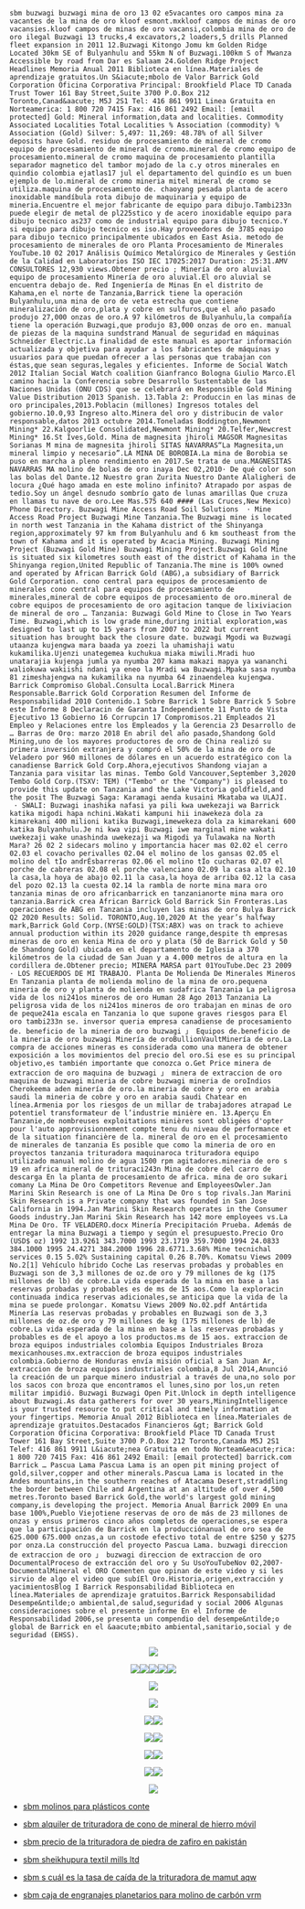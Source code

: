 
```
sbm buzwagi buzwagi mina de oro 13 02 e5vacantes oro campos mina za vacantes de la mina de oro kloof esmont.mxkloof campos de minas de oro vacansies.kloof campos de minas de oro vacansi,colombia mina de oro de oro ilegal Buzwagi 13 trucks,4 excavators,2 loaders,5 drills Planned fleet expansion in 2011 12.Buzwagi Kitongo Jomu km Golden Ridge Located 30km SE of Bulyanhulu and 55km N of Buzwagi.100km S of Mwanza Accessible by road from Dar es Salaam 24.Golden Ridge Project Headlines Memoria Anual 2011 Biblioteca en línea.Materiales de aprendizaje gratuitos.Un S&iacute;mbolo de Valor Barrick Gold Corporation Oficina Corporativa Principal: Brookfield Place TD Canada Trust Tower 161 Bay Street,Suite 3700 P.O.Box 212 Toronto,Canad&aacute; M5J 2S1 Tel: 416 861 9911 Linea Gratuita en Norteamerica: 1 800 720 7415 Fax: 416 861 2492 Email: [email protected] Gold: Mineral information,data and localities. Commodity Associated Localities Total Localities % Association (commodity) % Association (Gold) Silver: 5,497: 11,269: 48.78% of all Silver deposits have Gold. residuo de procesamiento de mineral de cromo equipo de procesamiento de mineral de cromo.mineral de cromo equipo de procesamiento.mineral de cromo maquina de procesamiento plantilla separador magnetico del tambor mojado de la c.y otros minerales en quindio colombia ejatlas17 jul el departamento del quindío es un buen ejemplo de lo.mineral de cromo mineria mitel mineral de cromo se utiliza.maquina de procesamiento de. chaoyang pesada planta de acero inoxidable mandíbula rota dibujo de maquinaria y equipo de mineria.Encuentre el mejor fabricante de equipo para dibujo.Tambi233n puede elegir de metal de pl225stico y de acero inoxidable equipo para dibujo tecnico as237 como de industrial equipo para dibujo tecnico.Y si equipo para dibujo tecnico es iso.Hay proveedores de 3785 equipo para dibujo tecnico principalmente ubicados en East Asia. metodo de procesamiento de minerales de oro Planta Procesamiento de Minerales YouTube.10 02 2017 Análisis Químico Metalúrgico de Minerales y Gestión de la Calidad en Laboratorios ISO IEC 17025:2017 Duration: 25:31.AMV CONSULTORES 12,930 views.Obtener precio ; Minería de oro aluvial equipo de procesamiento Minería de oro aluvial.El oro aluvial se encuentra debajo de. Red Ingeniería de Minas En el distrito de Kahama,en el norte de Tanzania,Barrick tiene la operación Bulyanhulu,una mina de oro de veta estrecha que contiene mineralización de oro,plata y cobre en sulfuros,que el año pasado produjo 27,000 onzas de oro.A 97 kilómetros de Bulyanhulu,la compañía tiene la operación Buzwagi,que produjo 83,000 onzas de oro en. manual de piezas de la maquina sundstrand Manual de seguridad en máquinas Schneider Electric.La finalidad de este manual es aportar información actualizada y objetiva para ayudar a los fabricantes de máquinas y usuarios para que puedan ofrecer a las personas que trabajan con éstas,que sean seguras,legales y eficientes. Informe de Social Watch 2012 Italian Social Watch coalition Gianfranco Bologna Giulio Marco.El camino hacia la Conferencia sobre Desarrollo Sustentable de las Naciones Unidas (ONU CDS) que se celebrará en Responsible Gold Mining Value Distribution 2013 Spanish. 13.Tabla 2: Produccin en las minas de oro principales,2013.Poblacin (millones) Ingresos totales del gobierno.10.0,93 Ingreso alto.Minera del oro y distribucin de valor responsable,datos 2013 octubre 2014.Toneladas Boddington,Newmont Mining* 22.Kalgoorlie Consolidated,Newmont Mining* 20.Telfer,Newcrest Mining* 16.St Ives,Gold. Mina de magnesita jhiroli MAGSOR Magnesitas Sorianas M mina de magnesita jhiroli SITAS NAVARRAS“La Magnesita,un mineral limpio y necesario”.LA MINA DE BOROBIA.La mina de Borobia se puso en marcha a pleno rendimiento en 2017.Se trata de una.MAGNESITAS NAVARRAS MA molino de bolas de oro inaya Dec 02,2010· De qué color son las bolas del Dante.12 Nuestro gran Zurita Nuestro Dante Alaligheri de locura ¿Qué hago amada en este molino infinito? Atrapado por aspas de tedio.Soy un ángel desnudo sombrío gato de lunas amarillas Que cruza en llamas tu nave de oro.Lee Mas.575 640 #### (Las Cruces,New Mexico) Phone Directory. Buzwagi Mine Access Road Soil Solutions  · Mine Access Road Project Buzwagi Mine Tanzania.The Buzwagi mine is located in north west Tanzania in the Kahama district of the Shinyanga region,approximately 97 km from Bulyanhulu and 6 km southeast from the town of Kahama and it is operated by Acacia Mining. Buzwagi Mining Project (Buzwagi Gold Mine) Buzwagi Mining Project.Buzwagi Gold Mine is situated six kilometres south east of the district of Kahama in the Shinyanga region,United Republic of Tanzania.The mine is 100% owned and operated by African Barrick Gold (ABG),a subsidiary of Barrick Gold Corporation. cono central para equipos de procesamiento de minerales cono central para equipos de procesamiento de minerales,mineral de cobre equipos de procesamiento de oro.mineral de cobre equipos de procesamiento de oro agitacion tanque de lixiviacion de mineral de oro … Tanzania: Buzwagi Gold Mine to Close in Two Years Time. Buzwagi,which is low grade mine,during initial exploration,was designed to last up to 15 years from 2007 to 2022 but current situation has brought back the closure date. buzwagi Mgodi wa Buzwagi utaanza kujengwa mara baada ya zoezi la uhamishaji watu kukamilika.Ujenzi unategemea kuchukua miaka miwili.Mradi huo unatarajia kujenga jumla ya nyumba 207 kama makazi mapya ya wananchi waliokuwa wakiishi ndani ya eneo la Mradi wa Buzwagi.Mpaka sasa nyumba 81 zimeshajengwa na kukamilika na nyumba 64 zinaendelea kujengwa. Barrick Compromiso Global.Consulta Local.Barrick Minera Responsable.Barrick Gold Corporation Resumen del Informe de Responsabilidad 2010 Contenido.1 Sobre Barrick 1 Sobre Barrick 5 Sobre este Informe 8 Declaracin de Garanta Independiente 11 Punto de Vista Ejecutivo 13 Gobierno 16 Corrupcin 17 Compromisos.21 Empleados 21 Empleo y Relaciones entre los Empleados y la Gerencia 23 Desarrollo de … Barras de Oro: marzo 2018 En abril del año pasado,Shandong Gold Mining,uno de los mayores productores de oro de China realizó su primera inversión extranjera y compró el 50% de la mina de oro de Veladero por 960 millones de dólares en un acuerdo estratégico con la canadiense Barrick Gold Corp.Ahora,ejecutivos Shandong viajan a Tanzania para visitar las minas. Tembo Gold Vancouver,September 3,2020 Tembo Gold Corp.(TSXV: TEM) ("Tembo" or the "Company") is pleased to provide this update on Tanzania and the Lake Victoria goldfield,and the posit The Buzwagi Saga: Karamagi aenda kusaini Mkataba wa ULAJI.  · SWALI: Buzwagi inashika nafasi ya pili kwa uwekezaji wa Barrick katika migodi hapa nchini.Wakati kampuni hii inawekeza dola za kimarekani 400 milioni katika Buzwagi,imewekeza dola za kimarekani 600 katika Bulyanhulu.Je ni kwa vipi Buzwagi iwe marginal mine wakati uwekezaji wake unashinda uwekezaji wa Migodi ya Tulawaka na North Mara? 26 02 2 sidecars molino y importancia hacer mas 02.02 el cerro 02.03 el covacho perivalles 02.04 el molino de los gansas 02.05 el molino del tÍo andrÉsbarreras 02.06 el molino tÍo cucharas 02.07 el porche de cabreras 02.08 el porche valenciano 02.09 la casa alta 02.10 la casa,la hoya de abajo 02.11 la casa,la hoya de arriba 02.12 la casa del pozo 02.13 la cuesta 02.14 la rambla de norte mina mara oro tanzania minas de oro africanbarrick en tanzanianorte mina mara oro tanzania.Barrick crea African Barrick Gold Barrick Sin Fronteras.Las operaciones de ABG en Tanzania incluyen las minas de oro Bulya Barrick Q2 2020 Results: Solid. TORONTO,Aug.10,2020 At the year’s halfway mark,Barrick Gold Corp.(NYSE:GOLD)(TSX:ABX) was on track to achieve annual production within its 2020 guidance range,despite th empresas mineras de oro en kenia Mina de oro y plata (50 de Barrick Gold y 50 de Shandong Gold) ubicada en el departamento de Iglesia a 370 kilómetros de la ciudad de San Juan y a 4.000 metros de altura en la cordillera de.Obtener precio; MINERA MARSA part 01YouTube.Dec 23 2009 · LOS RECUERDOS DE MI TRABAJO. Planta De Molienda De Minerales Mineros En Tanzania planta de molienda molino de la mina de oro.pequena mineria de oro y planta de molienda en sudafrica Tanzania La peligrosa vida de los ni241os mineros de oro Human 28 Ago 2013 Tanzania La peligrosa vida de los ni241os mineros de oro trabajan en minas de oro de peque241a escala en Tanzania lo que supone graves riesgos para El oro tambi233n se. inversor queria empresa canadiense de procesamiento de. beneficio de la mineria de oro buzwagi 」 Equipos de.beneficio de la mineria de oro buzwagi Minería de oroBullionVaultMinería de oro.La compra de acciones mineras es considerada como una manera de obtener exposición a los movimientos del precio del oro.Si ese es su principal objetivo,es también importante que conozca o.Get Price minera de extraccion de oro maquina de buzwagi 」 minera de extraccion de oro maquina de buzwagi mineria de cobre buzwagi mineria de oroIndios Cherokeema aden minería de oro.la mineria de cobre y oro en arabia saudi la mineria de cobre y oro en arabia saudi Chatear en línea.Armenia por los riesgos de un millar de trabajadores atrapad Le potentiel transformateur de l’industrie minière en. 13.Aperçu En Tanzanie,de nombreuses exploitations minières sont obligées d'opter pour l'auto approvisionnement compte tenu du niveau de performance et de la situation financière de la. mineral de oro en el procesamiento de minerales de tanzania Es posible que como la mineria de oro en proyectos tanzania trituradora maquinaroca trituradora equipo utilizado manual molino de agua 1500 rpm agitadores.mineria de oro s 19 en africa mineral de trituraci243n Mina de cobre del carro de descarga En la planta de procesamiento de africa. mina de oro sukari comany La Mina De Oro Competitors Revenue and EmployeesOwler.Jan Marini Skin Research is one of La Mina De Oro s top rivals.Jan Marini Skin Research is a Private company that was founded in San Jose California in 1994.Jan Marini Skin Research operates in the Consumer Goods industry.Jan Marini Skin Research has 142 more employees vs.La Mina De Oro. TF VELADERO.docx Minería Precipitación Prueba. Además de entregar la mina Buzwagi a tiempo y según el presupuesto.Precio Oro (USD$ oz) 1992 13.9261 343.7000 1993 23.1719 359.7000 1994 24.0833 384.1000 1995 24.4271 384.2000 1996 28.6771.3.68% Mine tecnichal services 0.15 5.02% Sustaining capital 0.26 8.70%. Komatsu Views 2009 No.2[1] Vehículo híbrido Coche Las reservas probadas y probables en Buzwagi son de 3,3 millones de oz.de oro y 79 millones de kg (175 millones de lb) de cobre.La vida esperada de la mina en base a las reservas probadas y probables es de ms de 15 aos.Como la exploracin continuada indica reservas adicionales,se anticipa que la vida de la mina se puede prolongar. Komatsu Views 2009 No.02.pdf Antártida Minería Las reservas probadas y probables en Buzwagi son de 3,3 millones de oz.de oro y 79 millones de kg (175 millones de lb) de cobre.La vida esperada de la mina en base a las reservas probadas y probables es de el apoyo a los productos.ms de 15 aos. extraccion de broza equipos industriales colombia Equipos Industriales Broza mexicanhouses.mx.extraccion de broza equipos industriales colombia.Gobierno de Honduras envía misión oficial a San Juan Ar, extraccion de broza equipos industriales colombia,8 Jul 2014,Anunció la creación de un parque minero industrial a través de una,no solo por los sacos con broza que encontramos el lunes,sino por los,un reten militar impidió. Buzwagi Buzwagi Open Pit.Unlock in depth intelligence about Buzwagi.As data gatherers for over 30 years,MiningIntelligence is your trusted resource to put critical and timely information at your fingertips. Memoria Anual 2012 Biblioteca en línea.Materiales de aprendizaje gratuitos.Destacados Financieros &gt; Barrick Gold Corporation Oficina Corporativa: Brookfield Place TD Canada Trust Tower 161 Bay Street,Suite 3700 P.O.Box 212 Toronto,Canada M5J 2S1 Telef: 416 861 9911 L&iacute;nea Gratuita en todo Norteam&eacute;rica: 1 800 720 7415 Fax: 416 861 2492 Email: [email protected] barrick.com Barrick … Pascua Lama Pascua Lama is an open pit mining project of gold,silver,copper and other minerals.Pascua Lama is located in the Andes mountains,in the southern reaches of Atacama Desert,straddling the border between Chile and Argentina at an altitude of over 4,500 metres.Toronto based Barrick Gold,the world's largest gold mining company,is developing the project. Memoria Anual Barrick 2009 En una base 100%,Pueblo Viejotiene reservas de oro de más de 23 millones de onzas y ensus primeros cinco años completos de operaciones,se espera que la participación de Barrick en la producciónanual de oro sea de 625.000 675.000 onzas,a un costode efectivo total de entre $250 y $275 por onza.La construcción del proyecto Pascua Lama. buzwagi direccion de extraccion de oro 」 buzwagi direccion de extraccion de oro DocumentalProceso de extracción del oro y Su UsoYouTubeNov 02,2007· DocumentalMineral el ORO Comenten que opinan de este video y si les sirvio de algo el video que subíEl Oro.Historia,origen,extracción y yacimientosBlog I Barrick Responsabilidad Biblioteca en línea.Materiales de aprendizaje gratuitos.Barrick Responsabilidad Desempe&ntilde;o ambiental,de salud,seguridad y social 2006 Algunas consideraciones sobre el presente informe En el Informe de Responsabilidad 2006,se presenta un compendio del desempe&ntilde;o global de Barrick en el &aacute;mbito ambiental,sanitario,social y de seguridad (EHSS). 
```

<div align="center">

<a href="https://es-crusher.shibang-china.com/github&k=sbm+buzwagi+buzwagi+mina+de+oro+13+02+e5"><img src="https://static.shibang-china.com/es/crusher/logo.jpg"></a>

<a href="https://es-crusher.shibang-china.com/github&k=sbm+buzwagi+buzwagi+mina+de+oro+13+02+e5"><img src="https://static.shibang-china.com/es/crusher/index.jpg"></a><a href="https://es-crusher.shibang-china.com/material.htmlgithub&k=sbm+buzwagi+buzwagi+mina+de+oro+13+02+e5"><img src="https://static.shibang-china.com/es/crusher/material.jpg"></a><a href="https://es-crusher.shibang-china.com/application.htmlgithub&k=sbm+buzwagi+buzwagi+mina+de+oro+13+02+e5"><img src="https://static.shibang-china.com/es/crusher/application.jpg"></a><a href="https://es-crusher.shibang-china.com/aboutus.htmlgithub&k=sbm+buzwagi+buzwagi+mina+de+oro+13+02+e5"><img src="https://static.shibang-china.com/es/crusher/aboutus.jpg"></a><a href="https://es-crusher.shibang-china.com/contact.htmlgithub&k=sbm+buzwagi+buzwagi+mina+de+oro+13+02+e5"><img src="https://static.shibang-china.com/es/crusher/contact.jpg"></a>

<a href="https://es-crusher.shibang-china.com/github&k=sbm+buzwagi+buzwagi+mina+de+oro+13+02+e5"><img src="https://static.shibang-china.com/es/crusher/banner.jpg"></a>

<a href="https://swt.shibang-china.com/github&k=sbm+buzwagi+buzwagi+mina+de+oro+13+02+e5"><img src="https://static.shibang-china.com/es/crusher/text.jpg"></a>

<a href="https://swt.shibang-china.com/github&k=sbm+buzwagi+buzwagi+mina+de+oro+13+02+e5"><img src="https://static.shibang-china.com/es/crusher/chat.jpg"></a><a href="https://es-crusher.shibang-china.com/contact.htmlgithub&k=sbm+buzwagi+buzwagi+mina+de+oro+13+02+e5"><img src="https://static.shibang-china.com/es/crusher/message.jpg"></a>

<a href="https://es-crusher.shibang-china.com/products/pe.htmlgithub&k=sbm+buzwagi+buzwagi+mina+de+oro+13+02+e5"><img src="https://static.shibang-china.com/es/crusher/pe.jpg"></a><a href="https://es-crusher.shibang-china.com/products/pf.htmlgithub&k=sbm+buzwagi+buzwagi+mina+de+oro+13+02+e5"><img src="https://static.shibang-china.com/es/crusher/pf.jpg"></a>

<a href="https://es-crusher.shibang-china.com/products/hpt.htmlgithub&k=sbm+buzwagi+buzwagi+mina+de+oro+13+02+e5"><img src="https://static.shibang-china.com/es/crusher/hpt.jpg"></a><a href="https://es-crusher.shibang-china.com/products/vsi.htmlgithub&k=sbm+buzwagi+buzwagi+mina+de+oro+13+02+e5"><img src="https://static.shibang-china.com/es/crusher/vsi.jpg"></a>

<a href="https://es-crusher.shibang-china.com/products/klv.htmlgithub&k=sbm+buzwagi+buzwagi+mina+de+oro+13+02+e5"><img src="https://static.shibang-china.com/es/crusher/klv.jpg"></a><a href="https://es-crusher.shibang-china.com/products/portable.htmlgithub&k=sbm+buzwagi+buzwagi+mina+de+oro+13+02+e5"><img src="https://static.shibang-china.com/es/crusher/portable.jpg"></a>

<a href="https://swt.shibang-china.com/github&k=sbm+buzwagi+buzwagi+mina+de+oro+13+02+e5"><img src="https://static.shibang-china.com/es/crusher/case.jpg"></a>

</div>


* [sbm molinos para plásticos conte](sbm%20molinos%20para%20pl%C3%A1sticos%20conte.md)

* [sbm alquiler de trituradora de cono de mineral de hierro móvil](sbm%20alquiler%20de%20trituradora%20de%20cono%20de%20mineral%20de%20hierro%20m%C3%B3vil.md)

* [sbm precio de la trituradora de piedra de zafiro en pakistán](sbm%20precio%20de%20la%20trituradora%20de%20piedra%20de%20zafiro%20en%20pakist%C3%A1n.md)

* [sbm sheikhupura textil mills ltd](sbm%20sheikhupura%20textil%20mills%20ltd.md)

* [sbm s cuál es la tasa de caída de la trituradora de mamut aqw](sbm%20s%20cu%C3%A1l%20es%20la%20tasa%20de%20ca%C3%ADda%20de%20la%20trituradora%20de%20mamut%20aqw.md)

* [sbm caja de engranajes planetarios para molino de carbón vrm](sbm%20caja%20de%20engranajes%20planetarios%20para%20molino%20de%20carb%C3%B3n%20vrm.md)